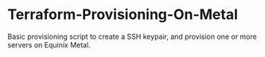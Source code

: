 # Terraform-Provisioning-On-Metal

Basic provisioning script to create a SSH keypair, and provision one or more servers on Equinix Metal. 
